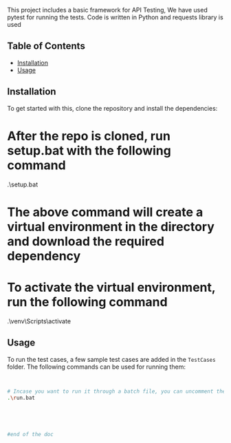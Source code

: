 This project includes a basic framework for API Testing, We have used pytest for running the tests. Code is written in Python and requests library is used

## Table of Contents
- [Installation](#installation)
- [Usage](#usage)


## Installation
To get started with this, clone the repository and install the dependencies:



# After the repo is cloned, run setup.bat with the following command

.\setup.bat 
# The above command will create a virtual environment in the directory and download the required dependency

# To activate the virtual environment, run the following command
.\venv\Scripts\activate

## Usage
To run the test cases, a few sample test cases are added in the `TestCases` folder. The following commands can be used for running them:

```sh
 

# Incase you want to run it through a batch file, you can uncomment the desired command and run it.
.\run.bat





#end of the doc
